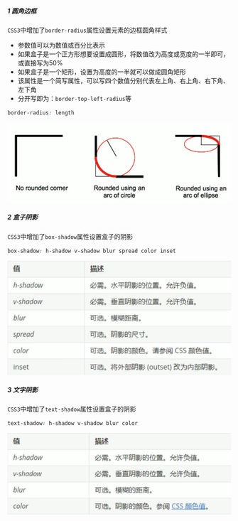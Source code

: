 ##### 1 圆角边框

`CSS3`中增加了`border-radius`属性设置元素的边框圆角样式

- 参数值可以为数值或百分比表示
- 如果盒子是一个正方形想要设置成圆形，将数值改为高度或宽度的一半即可，或直接写为50%
- 如果盒子是一个矩形，设置为高度的一半就可以做成圆角矩形
- 该属性是一个简写属性，可以写四个数值分别代表左上角、右上角、右下角、左下角
- 分开写即为：`border-top-left-radius`等

```css
border-radius: length
```

![image-20210828163924457](.img/image-20210828163924457.png)

##### 2 盒子阴影

`CSS3`中增加了`box-shadow`属性设置盒子的阴影

```css
box-shadow: h-shadow v-shadow blur spread color inset
```

![image-20210828165148917](.img/image-20210828165148917.png)

##### 3 文字阴影

`CSS3`中增加了`text-shadow`属性设置盒子的阴影

```css
text-shadow: h-shadow v-shadow blur color
```

![image-20210828170142696](.img/image-20210828170142696.png)